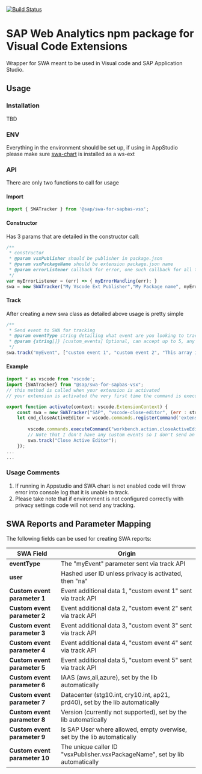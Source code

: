 [![Build Status](https://gkedevxlondon.jaas-gcp.cloud.sap.corp/buildStatus/icon?job=swa_ci/master)](https://gkedevxlondon.jaas-gcp.cloud.sap.corp/job/swa_ci/job/master/) 

# SAP Web Analytics npm package for Visual Code Extensions
Wrapper for SWA meant to be used in Visual code and SAP Application Studio.

## Usage

### Installation
TBD

### ENV
Everything in the environment should be set up, if using in AppStudio please make sure [swa-chart](https://github.wdf.sap.corp/app-studio/swa-chart) is installed as a ws-ext

### API
There are only two functions to call for usage

#### Import
```js
import { SWATracker } from '@sap/swa-for-sapbas-vsx';
```

#### Constructor
Has 3 params that are detailed in the constructor call:  
```js
/**
 * constructor
 * @param vsxPublisher should be publisher in package.json
 * @param vsxPackageName should be extension package.json name
 * @param errorListener callback for error, one such callback for all the errors we receive via all the track methods err can be string (err.message) or number (response.statusCode)
 */
var myErrorListener = (err) => { myErrorHandling(err); }
swa = new SWATracker("My Vscode Ext Publisher","My Package name", myErrorListener)
```

#### Track
After creating a new swa class as detailed above usage is pretty simple  
```js
/**
 * Send event to SWA for tracking
 * @param eventType string detailing what event are you looking to track (ex. "Generator Success!") 
 * @param {string[]} [custom_events] Optional, can accept up to 5, any more will be ignored
 */
swa.track("myEvent", ["custom event 1", "custom event 2", "This array is optional"]);
```

#### Example
```js
import * as vscode from 'vscode';
import {SWATracker} from "@sap/swa-for-sapbas-vsx";
// this method is called when your extension is activated
// your extension is activated the very first time the command is executed

export function activate(context: vscode.ExtensionContext) {
    const swa = new SWATracker("SAP", "vscode-close-editor", (err : string|number) => {console.log(err);});
    let cmd_closeActiveEditor = vscode.commands.registerCommand('extension.closeActiveEditor', () => {
        
        vscode.commands.executeCommand("workbench.action.closeActiveEditor");
        // Note that I don't have any custom events so I don't send an extra array
        swa.track("Close Active Editor");
    });
...
...
```

### Usage Comments
1. If running in Appstudio and SWA chart is not enabled code will throw error into console log that it is unable to track.  
2. Please take note that if environment is not configured correctly with privacy settings code will not send any tracking.  

## SWA Reports and Parameter Mapping
The following fields can be used for creating SWA reports:  

| SWA Field  | Origin |
| ------------- | ------------- |
| **eventType**  | The "myEvent" parameter sent via track API    |
| **user**  | Hashed user ID unless privacy is activated, then "na"    |
| **Custom event parameter 1**  | Event additional data 1, "custom event 1" sent via track API    |
| **Custom event parameter 2**  | Event additional data 2, "custom event 2" sent via track API    |
| **Custom event parameter 3**  | Event additional data 3, "custom event 3" sent via track API    |
| **Custom event parameter 4**  | Event additional data 4, "custom event 4" sent via track API    |
| **Custom event parameter 5**  | Event additional data 5, "custom event 5" sent via track API    |
| **Custom event parameter 6**  | IAAS (aws,ali,azure), set by the lib automatically   |
| **Custom event parameter 7**  | Datacenter (stg10.int, cry10.int, ap21, prd40), set by the lib automatically    |
| **Custom event parameter 8**  | Version (currently not supported), set by the lib automatically    |
| **Custom event parameter 9**  | Is SAP User where allowed, empty overwise, set by the lib automatically    |
| **Custom event parameter 10**  | The unique caller ID "vsxPublisher.vsxPackageName", set by lib automatically  |

